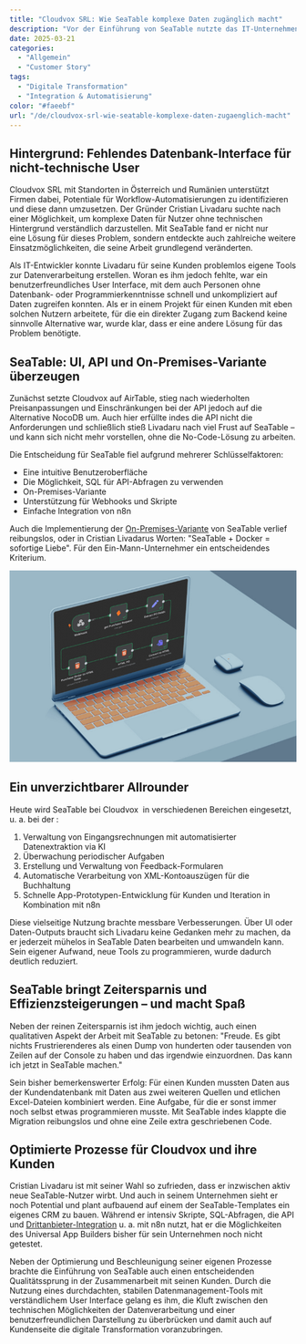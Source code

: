 ```yaml
---
title: "Cloudvox SRL: Wie SeaTable komplexe Daten zugänglich macht"
description: "Vor der Einführung von SeaTable nutzte das IT-Unternehmen Cloudvox SRL Excel und verschiedene andere Systeme. Dabei stellte sich heraus, dass ein zentraler Punkt für die Datensammlung fehlte – ein Ort, an dem Daten nicht nur gespeichert, sondern auch anderen zugänglich gemacht werden können und gleichzeitig als Backend für eigene Tools dient."
date: 2025-03-21
categories: 
  - "Allgemein"
  - "Customer Story"
tags: 
  - "Digitale Transformation"
  - "Integration & Automatisierung"
color: "#faeebf"
url: "/de/cloudvox-srl-wie-seatable-komplexe-daten-zugaenglich-macht"
---
```


## Hintergrund: Fehlendes Datenbank-Interface für nicht-technische User

Cloudvox SRL mit Standorten in Österreich und Rumänien unterstützt Firmen dabei, Potentiale für Workflow-Automatisierungen zu identifizieren und diese dann umzusetzen. Der Gründer Cristian Livadaru suchte nach einer Möglichkeit, um komplexe Daten für Nutzer ohne technischen Hintergrund verständlich darzustellen. Mit SeaTable fand er nicht nur eine Lösung für dieses Problem, sondern entdeckte auch zahlreiche weitere Einsatzmöglichkeiten, die seine Arbeit grundlegend veränderten.

Als IT-Entwickler konnte Livadaru für seine Kunden problemlos eigene Tools zur Datenverarbeitung erstellen. Woran es ihm jedoch fehlte, war ein benutzerfreundliches User Interface, mit dem auch Personen ohne Datenbank- oder Programmierkenntnisse schnell und unkompliziert auf Daten zugreifen konnten. Als er in einem Projekt für einen Kunden mit eben solchen Nutzern arbeitete, für die ein direkter Zugang zum Backend keine sinnvolle Alternative war, wurde klar, dass er eine andere Lösung für das Problem benötigte.

## SeaTable: UI, API und On-Premises-Variante überzeugen

Zunächst setzte Cloudvox auf AirTable, stieg nach wiederholten Preisanpassungen und Einschränkungen bei der API jedoch auf die Alternative NocoDB um. Auch hier erfüllte indes die API nicht die Anforderungen und schließlich stieß Livadaru nach viel Frust auf SeaTable – und kann sich nicht mehr vorstellen, ohne die No-Code-Lösung zu arbeiten.

Die Entscheidung für SeaTable fiel aufgrund mehrerer Schlüsselfaktoren:

- Eine intuitive Benutzeroberfläche
- Die Möglichkeit, SQL für API-Abfragen zu verwenden
- On-Premises-Variante
- Unterstützung für Webhooks und Skripte
- Einfache Integration von n8n 

Auch die Implementierung der [On-Premises-Variante](https://seatable.com/on-premises/) von SeaTable verlief reibungslos, oder in Cristian Livadarus Worten: "SeaTable + Docker = sofortige Liebe". Für den Ein-Mann-Unternehmer ein entscheidendes Kriterium.

![](Cloudvox_n8n-Integration.jpg)

## Ein unverzichtbarer Allrounder

Heute wird SeaTable bei Cloudvox  in verschiedenen Bereichen eingesetzt, u. a. bei der :

1. Verwaltung von Eingangsrechnungen mit automatisierter Datenextraktion via KI 
1. Überwachung periodischer Aufgaben
1. Erstellung und Verwaltung von Feedback-Formularen
1. Automatische Verarbeitung von XML-Kontoauszügen für die Buchhaltung
1. Schnelle App-Prototypen-Entwicklung für Kunden und Iteration in Kombination mit n8n

Diese vielseitige Nutzung brachte messbare Verbesserungen. Über UI oder Daten-Outputs braucht sich Livadaru keine Gedanken mehr zu machen, da er jederzeit mühelos in SeaTable Daten bearbeiten und umwandeln kann. Sein eigener Aufwand, neue Tools zu programmieren, wurde dadurch deutlich reduziert.

## SeaTable bringt Zeitersparnis und Effizienzsteigerungen – und macht Spaß

Neben der reinen Zeitersparnis ist ihm jedoch wichtig, auch einen qualitativen Aspekt der Arbeit mit SeaTable zu betonen: "Freude. Es gibt nichts Frustrierenderes als einen Dump von hunderten oder tausenden von Zeilen auf der Console zu haben und das irgendwie einzuordnen. Das kann ich jetzt in SeaTable machen."

Sein bisher bemerkenswerter Erfolg: Für einen Kunden mussten Daten aus der Kundendatenbank mit Daten aus zwei weiteren Quellen und etlichen Excel-Dateien kombiniert werden. Eine Aufgabe, für die er sonst immer noch selbst etwas programmieren musste. Mit SeaTable indes klappte die Migration reibungslos und ohne eine Zeile extra geschriebenen Code.

## Optimierte Prozesse für Cloudvox und ihre Kunden

Cristian Livadaru ist mit seiner Wahl so zufrieden, dass er inzwischen aktiv neue SeaTable-Nutzer wirbt. Und auch in seinem Unternehmen sieht er noch Potential und plant aufbauend auf einem der SeaTable-Templates ein eigenes CRM zu bauen. Während er intensiv Skripte, SQL-Abfragen, die API und [Drittanbieter-Integration](https://seatable.io/integrationen/) u. a. mit n8n nutzt, hat er die Möglichkeiten des Universal App Builders bisher für sein Unternehmen noch nicht getestet.

Neben der Optimierung und Beschleunigung seiner eigenen Prozesse brachte die Einführung von SeaTable auch einen entscheidenden Qualitätssprung in der Zusammenarbeit mit seinen Kunden. Durch die Nutzung eines durchdachten, stabilen Datenmanagement-Tools mit verständlichem User Interface gelang es ihm, die Kluft zwischen den technischen Möglichkeiten der Datenverarbeitung und einer benutzerfreundlichen Darstellung zu überbrücken und damit auch auf Kundenseite die digitale Transformation voranzubringen.
